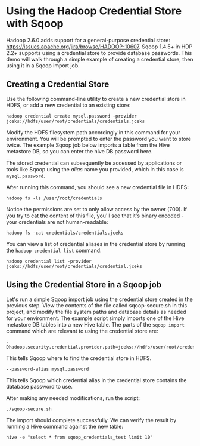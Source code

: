 Using the Hadoop Credential Store with Sqoop
============================================

Hadoop 2.6.0 adds support for a general-purpose credential store: https://issues.apache.org/jira/browse/HADOOP-10607. Sqoop 1.4.5+ in HDP 2.2+ supports using a credential store to provide database passwords. This demo will walk through a simple example of creating a credential store, then using it in a Sqoop import job.

Creating a Credential Store
---------------------------

Use the following command-line utility to create a new credential store in HDFS, or add a new credential to an existing store:

```
hadoop credential create mysql.password -provider jceks://hdfs/user/root/credentials/credentials.jceks
```

Modify the HDFS filesystem path accordingly in this command for your environment. You will be prompted to enter the password you want to store twice. The example Sqoop job below imports a table from the Hive metastore DB, so you can enter the hive DB password here. 

The stored credential can subsequently be accessed by applications or tools like Sqoop using the *alias* name you provided, which in this case is `mysql.password`.

After running this command, you should see a new credential file in HDFS:

```
hadoop fs -ls /user/root/credentials
```

Notice the permissions are set to only allow access by the owner (700). If you try to cat the content of this file, you'll see that it's binary encoded - your credentials are not human-readable:

```
hadoop fs -cat credentials/credentials.jceks
```

You can view a list of credential aliases in the credential store by running the `hadoop credential list` command:

```
hadoop credential list -provider jceks://hdfs/user/root/credentials/credential.jceks
```

Using the Credential Store in a Sqoop job
-----------------------------------------

Let's run a simple Sqoop import job using the credential store created in the previous step. View the contents of the file called sqoop-secure.sh in this project, and modify the file system paths and database details as needed for your environment. The example script simply imports one of the Hive metastore DB tables into a new Hive table. The parts of the `sqoop import` command which are relevant to using the credential store are:

```
-Dhadoop.security.credential.provider.path=jceks://hdfs/user/root/credentials/credentials.jceks
```
This tells Sqoop where to find the credential store in HDFS.

```
--password-alias mysql.password
```
This tells Sqoop which credential alias in the credential store contains the database password to use.

After making any needed modifications, run the script:

```
./sqoop-secure.sh
```

The import should complete successfully. We can verify the result by running a Hive command against the new table:

```
hive -e "select * from sqoop_credentials_test limit 10" 
```

